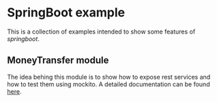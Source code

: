 SpringBoot example
=====

This is a collection of examples intended to show some features of _springboot_.


## MoneyTransfer module

The idea behing this module is to show how to expose rest services and how to test them using mockito. A detailed 
documentation can be found [here](sprinboot.restservice/README.md).




